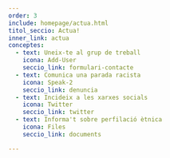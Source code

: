 ```yaml
---
order: 3
include: homepage/actua.html
titol_seccio: Actua!
inner_link: actua
conceptes:
  - text: Uneix-te al grup de treball
    icona: Add-User
    seccio_link: formulari-contacte
  - text: Comunica una parada racista
    icona: Speak-2
    seccio_link: denuncia
  - text: Incideix a les xarxes socials
    icona: Twitter
    seccio_link: twitter
  - text: Informa't sobre perfilació ètnica
    icona: Files
    seccio_link: documents

---
```


